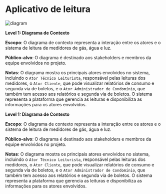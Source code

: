 # Aplicativo de leitura

![diagram](https://www.plantuml.com/plantuml/svg/0/hLCzRzim4DqD-3zSFJc0OosTEiLmZBQ0ym77QP19OCI3Sm15AhoZs-RVU2eoPEfFq1yBATaMN3UTEebwz-wzkqVfZ4Lv2QNfzpwGBKpG28yY5N_ACg--ZrSaZ-4XCFh2MK4huyALcTAUb5sRK8Li-l7qsYWhjnVpp2X1bWZbqyJ-8UEgaUxtvfFxgzjbVlTr-IMVppxFBi-79mc_Hi_E3YVYVBx4mbBXyZcI14zniX4CKWMMzKjJWguqYBK5LXuv3gN0WUmu4QgSvNgpHWCL6WMcwLAW7KE9chIBdF7WvD1-QYXAuSvp-thaKxGuF0M486JeEQ8CCQ4rrR_YAIQugZSyWdgp2WeGJ7W-CiidkYGR5_5A9szdjKk0szaVr9DcIwbV8-Te9YQhq-ekn1Trq5bqRT1CSVEJ1SlX3QL7IdXx-ejeWoVlVO3OvVV-dltU0itxLzevBr0ryMtbEJNlM_VNqV6_4OUsmyThbVgtfpRlk2I7qiKP65V1QWLhQgPzS0R57Gh_8_h_QBMJ-kFJcjb4nzDIaM6eb5TjOcTeTVEhl040)



**Level 1: Diagrama de Contexto**

**Escopo**: O diagrama de contexto representa a interação entre os atores e o sistema de leitura de medidores de gás, água e luz.

**Público-alvo**: O diagrama é destinado aos stakeholders e membros da equipe envolvidos no projeto.

**Notas**: O diagrama mostra os principais atores envolvidos no sistema, incluindo o `Ator Técnico Leiturista`, responsável pelas leituras dos medidores, o `Ator Cliente`, que pode visualizar relatórios de consumo e segunda via de boletos, e o `Ator Administrador de Condomínio`, que também tem acesso aos relatórios e segunda via de boletos. O sistema representa a plataforma que gerencia as leituras e disponibiliza as informações para os atores envolvidos.


**Level 1: Diagrama de Contexto**

**Escopo**: O diagrama de contexto representa a interação entre os atores e o sistema de leitura de medidores de gás, água e luz.

**Público-alvo**: O diagrama é destinado aos stakeholders e membros da equipe envolvidos no projeto.

**Notas**: O diagrama mostra os principais atores envolvidos no sistema, incluindo o `Ator Técnico Leiturista`, responsável pelas leituras dos medidores, o `Ator Cliente`, que pode visualizar relatórios de consumo e segunda via de boletos, e o `Ator Administrador de Condomínio`, que também tem acesso aos relatórios e segunda via de boletos. O sistema representa a plataforma que gerencia as leituras e disponibiliza as informações para os atores envolvidos.
